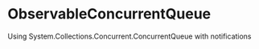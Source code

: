 ObservableConcurrentQueue
=========================

Using System.Collections.Concurrent.ConcurrentQueue with notifications
